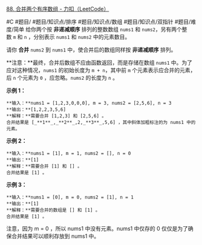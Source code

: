 [88. 合并两个有序数组 - 力扣（LeetCode）](https://leetcode.cn/problems/merge-sorted-array/?utm_source=LCUS&utm_medium=ip_redirect&utm_campaign=transfer2china)

#C #题目/ #题目/知识点/排序 #题目/知识点/数组 #题目/知识点/双指针 #题目/难度/简单
给你两个按 **非递减顺序** 排列的整数数组 `nums1` 和 `nums2`，另有两个整数 `m` 和 `n` ，分别表示 `nums1` 和 `nums2` 中的元素数目。

请你 **合并** `nums2` 到 `nums1` 中，使合并后的数组同样按 **非递减顺序** 排列。

**注意：**最终，合并后数组不应由函数返回，而是存储在数组 `nums1` 中。为了应对这种情况，`nums1` 的初始长度为 `m + n`，其中前 `m` 个元素表示应合并的元素，后 `n` 个元素为 `0` ，应忽略。`nums2` 的长度为 `n` 。

**示例 1：**

	**输入：**nums1 = [1,2,3,0,0,0], m = 3, nums2 = [2,5,6], n = 3
	**输出：**[1,2,2,3,5,6]
	**解释：**需要合并 [1,2,3] 和 [2,5,6] 。
	合并结果是 [_**1**_,_**2**_,2,_**3**_,5,6] ，其中斜体加粗标注的为 nums1 中的元素。

**示例 2：**

	**输入：**nums1 = [1], m = 1, nums2 = [], n = 0
	**输出：**[1]
	**解释：**需要合并 [1] 和 [] 。
	合并结果是 [1] 。

**示例 3：**

	**输入：**nums1 = [0], m = 0, nums2 = [1], n = 1
	**输出：**[1]
	**解释：**需要合并的数组是 [] 和 [1] 。
	合并结果是 [1] 。

注意，因为 m = 0 ，所以 nums1 中没有元素。nums1 中仅存的 0 仅仅是为了确保合并结果可以顺利存放到 nums1 中。